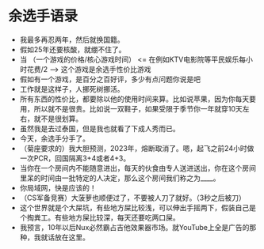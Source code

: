 # 余选手语录
* 我最多再忍两年，然后就换国籍。 <br />
* 假如25年还要核酸，就绷不住了。 <br />
* 当 （一个游戏的价格/核心游戏时间） <= 在例如KTV电影院等平民娱乐每小时花费/2 --> 这个游戏是余选手性价比游戏 <br />
* 假如有一个游戏，是百分之百好评，多少有点问题你说是吧 <br />
* 工作就是这样子，人挪死树挪活。 <br />
* 所有东西的性价比，都要除以他的使用时间来算。比如说苹果，因为你每天要用，所以就不是很贵。比如说一双鞋子，如果受限于季节你一年就穿10天左右，就不是很划算。 <br />
* 虽然我是去过泰国，但是我也就看了下成人秀而已。 <br />
* 今天，余选手分手了。 <br />
* （菊座要求的）我大胆预测，2023年，熔断取消了。嗯，起飞之前24小时做一次PCR，回国隔离3+4或者4+3。<br />
* 当你在一个房间内不能随意进出，每天的伙食由专人送进送出，你在这个房间里呆的时间由一批特定的人决定，那么这个房间我们称之为____。 <br />
* 你局域网，快是应该的！ <br />
* （CS军备竞赛）大菠萝也顺便过了，不要被人刀了就好。（3秒之后被刀） <br />
* 这个世界就是个大屎坑，有些地方屎比较浅，可以伸出手摇两下，假装自己是个掏粪工。有些地方屎比较深，每天还要吃两口屎。 <br />
* 我预言，10年以后Nux必然霸占吉他效果器市场。就YouTube上全是广告的那种，我就话放在这里。 <br />